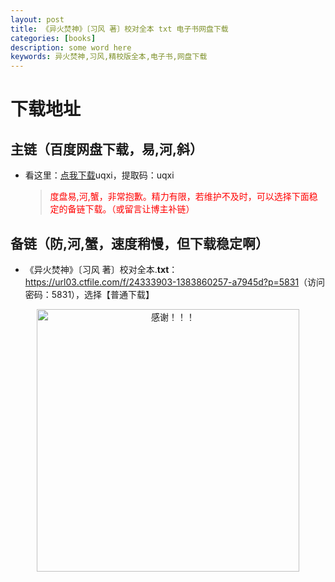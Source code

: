 ```yaml
---
layout: post
title: 《异火焚神》〔习风 著〕校对全本 txt 电子书网盘下载
categories: [books]
description: some word here
keywords: 异火焚神,习风,精校版全本,电子书,网盘下载
---
```


# 下载地址

## 主链（百度网盘下载，易,河,斜）

- 看这里：[点我下载](https://pan.baidu.com/s/1iMXUbSbtZQZjDcqDmnWUyw?pwd=)uqxi，提取码：uqxi

  > <p style="color:red" >度盘易,河,蟹，非常抱歉。精力有限，若维护不及时，可以选择下面稳定的备链下载。（或留言让博主补链）</p>

## 备链（防,河,蟹，速度稍慢，但下载稳定啊）

- 《异火焚神》〔习风 著〕校对全本.**txt**：<https://url03.ctfile.com/f/24333903-1383860257-a7945d?p=5831>（访问密码：5831），选择【普通下载】

<div align="center"><img src="https://pic.imgdb.cn/item/6707df6bd29ded1a8ce37031.gif" alt="感谢！！！" width="420px" height="auto"/></div>

